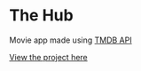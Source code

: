 # The Hub

Movie app made using <span><a href="https://developer.themoviedb.org/docs" target="_blank" rel="noopener noreferrer">TMDB API</a></span>

<p><a href="https://kumang-subba.github.io/the-hub/" target="_blank" rel="noopener noreferrer">View the project here</a></p>
